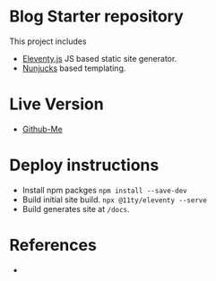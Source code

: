 # Blog Starter repository  
This project includes
- [Eleventy.js](https://github.com/11ty/eleventy/) JS based static site generator.
- [Nunjucks](https://mozilla.github.io/nunjucks/templating.html) based templating.

# Live Version
- [Github-Me](https://jaydeepgo.github.io/)

# Deploy instructions
- Install npm packges
    `npm install --save-dev`
- Build initial site build.
    `npx @11ty/eleventy --serve`
- Build generates site at `/docs`.

# References
- 